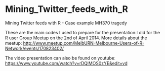 Mining_Twitter_feeds_with_R
===========================

Mining Twitter feeds with R - Case example MH370 tragedy

These are the main codes I used to prepare for the presentation I did for the R user Group Meetup on the 2nd of April 2014. More details about the meetup:
http://www.meetup.com/MelbURN-Melbourne-Users-of-R-Network/events/170823402/

The video presentation can also be found on youtube:
https://www.youtube.com/watch?v=rDQIMOS0zYE&edit=vd

